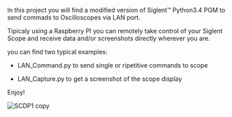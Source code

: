 In this project you will find a modified version of Siglent™ Python3.4 PGM to send commads to Oscilloscopes via LAN port.

Tipicaly using a Raspberry PI you can remotely take control of your Siglent Scope and receive data and/or screenshots directly wherever you are.

you can find two typical examples:

- LAN_Command.py to send single or ripetitive commands to scope

- LAN_Capture.py to get a screenshot of the scope display

Enjoy!


![SCDP1 copy](https://user-images.githubusercontent.com/50479511/161375770-c8e78ae7-6faf-4fe7-adea-0dafb0aae053.jpg)
